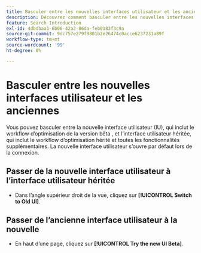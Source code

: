 ```yaml
---
title: Basculer entre les nouvelles interfaces utilisateur et les anciennes
description: Découvrez comment basculer entre les nouvelles interfaces utilisateur et les anciennes.
feature: Search Introduction
exl-id: 4dbdbaa1-6b06-42a2-86da-feb0183f3c9a
source-git-commit: 9dc757e279f9801b2e26474c0acce6237231a89f
workflow-type: tm+mt
source-wordcount: '99'
ht-degree: 0%

---
```


# Basculer entre les nouvelles interfaces utilisateur et les anciennes

<!-- CHANGING ICONS/location/wording WITH GA. Need to update text in /help/search-social-commerce/getting-started/ui-switch.md file and delete this one. -->

<!--
You can switch between the new user interface (UI), which includes the default optimization workflow, and the legacy UI, which includes the legacy optimization workflow and all additional features. The new UI opens by default when you log in.

## Switch from the new UI to the legacy UI

* In the toolbar above the data table, click ![Switch to Old UI](/help/search-social-commerce/assets/switch-to-old-ui.png "Switch to Old UI")**[!UICONTROL Switch to Old UI]**.

## Switch from the legacy UI to the new UI

* In the upper right of any page, click **[!UICONTROL Switch to New UI]**.

 -->

Vous pouvez basculer entre la nouvelle interface utilisateur (IU), qui inclut le workflow d’optimisation de la version bêta <!-- default -->, et l’interface utilisateur héritée, qui inclut le workflow d’optimisation hérité et toutes les fonctionnalités supplémentaires. La nouvelle interface utilisateur s’ouvre par défaut lors de la connexion.

## Passer de la nouvelle interface utilisateur à l’interface utilisateur héritée

* Dans l’angle supérieur droit de la vue, cliquez sur **[!UICONTROL Switch to Old UI]**.

## Passer de l’ancienne interface utilisateur à la nouvelle

* En haut d’une page, cliquez sur **[!UICONTROL Try the new UI Beta]**.

<!--
>[!MORELIKETHIS]
>
>* [How the user interface is organized](user-interface.md)
-->
